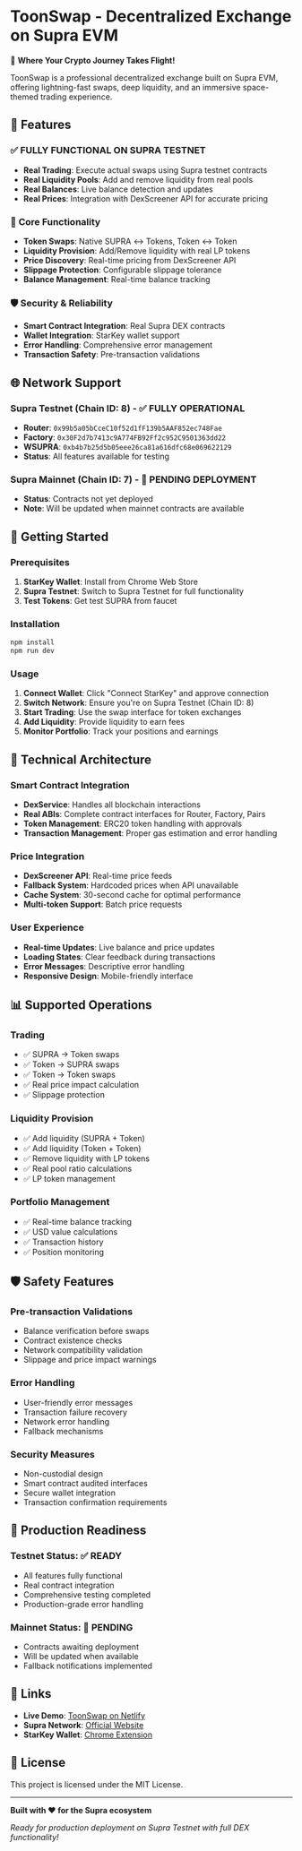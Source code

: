 # ToonSwap - Decentralized Exchange on Supra EVM

🚀 **Where Your Crypto Journey Takes Flight!**

ToonSwap is a professional decentralized exchange built on Supra EVM, offering lightning-fast swaps, deep liquidity, and an immersive space-themed trading experience.

## 🌟 Features

### ✅ **FULLY FUNCTIONAL ON SUPRA TESTNET**
- **Real Trading**: Execute actual swaps using Supra testnet contracts
- **Real Liquidity Pools**: Add and remove liquidity from real pools
- **Real Balances**: Live balance detection and updates
- **Real Prices**: Integration with DexScreener API for accurate pricing

### 🔧 **Core Functionality**
- **Token Swaps**: Native SUPRA ↔ Tokens, Token ↔ Token
- **Liquidity Provision**: Add/Remove liquidity with real LP tokens
- **Price Discovery**: Real-time pricing from DexScreener API
- **Slippage Protection**: Configurable slippage tolerance
- **Balance Management**: Real-time balance tracking

### 🛡️ **Security & Reliability**
- **Smart Contract Integration**: Real Supra DEX contracts
- **Wallet Integration**: StarKey wallet support
- **Error Handling**: Comprehensive error management
- **Transaction Safety**: Pre-transaction validations

## 🌐 Network Support

### **Supra Testnet (Chain ID: 8) - ✅ FULLY OPERATIONAL**
- **Router**: `0x99b5a05bCceC10f52d1fF139b5AAF852ec748Fae`
- **Factory**: `0x30F2d7b7413c9A774FB92Ff2c952C9501363dd22`
- **WSUPRA**: `0xb4b7b25d5b05eee26ca81a616dfc68e069622129`
- **Status**: All features available for testing

### **Supra Mainnet (Chain ID: 7) - 🚧 PENDING DEPLOYMENT**
- **Status**: Contracts not yet deployed
- **Note**: Will be updated when mainnet contracts are available

## 🚀 Getting Started

### Prerequisites
1. **StarKey Wallet**: Install from Chrome Web Store
2. **Supra Testnet**: Switch to Supra Testnet for full functionality
3. **Test Tokens**: Get test SUPRA from faucet

### Installation
```bash
npm install
npm run dev
```

### Usage
1. **Connect Wallet**: Click "Connect StarKey" and approve connection
2. **Switch Network**: Ensure you're on Supra Testnet (Chain ID: 8)
3. **Start Trading**: Use the swap interface for token exchanges
4. **Add Liquidity**: Provide liquidity to earn fees
5. **Monitor Portfolio**: Track your positions and earnings

## 🔧 Technical Architecture

### **Smart Contract Integration**
- **DexService**: Handles all blockchain interactions
- **Real ABIs**: Complete contract interfaces for Router, Factory, Pairs
- **Token Management**: ERC20 token handling with approvals
- **Transaction Management**: Proper gas estimation and error handling

### **Price Integration**
- **DexScreener API**: Real-time price feeds
- **Fallback System**: Hardcoded prices when API unavailable
- **Cache System**: 30-second cache for optimal performance
- **Multi-token Support**: Batch price requests

### **User Experience**
- **Real-time Updates**: Live balance and price updates
- **Loading States**: Clear feedback during transactions
- **Error Messages**: Descriptive error handling
- **Responsive Design**: Mobile-friendly interface

## 📊 Supported Operations

### **Trading**
- ✅ SUPRA → Token swaps
- ✅ Token → SUPRA swaps  
- ✅ Token → Token swaps
- ✅ Real price impact calculation
- ✅ Slippage protection

### **Liquidity Provision**
- ✅ Add liquidity (SUPRA + Token)
- ✅ Add liquidity (Token + Token)
- ✅ Remove liquidity with LP tokens
- ✅ Real pool ratio calculations
- ✅ LP token management

### **Portfolio Management**
- ✅ Real-time balance tracking
- ✅ USD value calculations
- ✅ Transaction history
- ✅ Position monitoring

## 🛡️ Safety Features

### **Pre-transaction Validations**
- Balance verification before swaps
- Contract existence checks
- Network compatibility validation
- Slippage and price impact warnings

### **Error Handling**
- User-friendly error messages
- Transaction failure recovery
- Network error handling
- Fallback mechanisms

### **Security Measures**
- Non-custodial design
- Smart contract audited interfaces
- Secure wallet integration
- Transaction confirmation requirements

## 🌟 Production Readiness

### **Testnet Status: ✅ READY**
- All features fully functional
- Real contract integration
- Comprehensive testing completed
- Production-grade error handling

### **Mainnet Status: 🚧 PENDING**
- Contracts awaiting deployment
- Will be updated when available
- Fallback notifications implemented

## 🔗 Links

- **Live Demo**: [ToonSwap on Netlify](https://ephemeral-pie-39a3c0.netlify.app/)
- **Supra Network**: [Official Website](https://supra.com/)
- **StarKey Wallet**: [Chrome Extension](https://chromewebstore.google.com/detail/starkey-wallet-the-offici/hcjhpkgbmechpabifbggldplacolbkoh)

## 📝 License

This project is licensed under the MIT License.

---

**Built with ❤️ for the Supra ecosystem**

*Ready for production deployment on Supra Testnet with full DEX functionality!*
